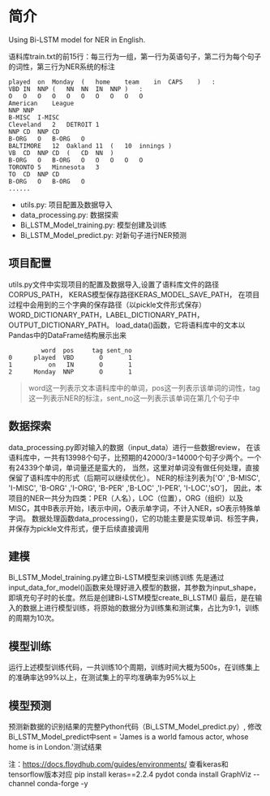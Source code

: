 # 简介
Using Bi-LSTM model for NER in English.

语料库train.txt的前15行：每三行为一组，第一行为英语句子，第二行为每个句子的词性，第三行为NER系统的标注

```
played	on	Monday	(	home	team	in	CAPS	)	:
VBD	IN	NNP	(	NN	NN	IN	NNP	)	:
O	O	O	O	O	O	O	O	O	O
American	League
NNP	NNP
B-MISC	I-MISC
Cleveland	2	DETROIT	1
NNP	CD	NNP	CD
B-ORG	O	B-ORG	O
BALTIMORE	12	Oakland	11	(	10	innings	)
VB	CD	NNP	CD	(	CD	NN	)
B-ORG	O	B-ORG	O	O	O	O	O
TORONTO	5	Minnesota	3
TO	CD	NNP	CD
B-ORG	O	B-ORG	O
......
```
- utils.py: 项目配置及数据导入
- data_processing.py: 数据探索
- Bi_LSTM_Model_training.py: 模型创建及训练
- Bi_LSTM_Model_predict.py: 对新句子进行NER预测
 
## 项目配置 
utils.py文件中实现项目的配置及数据导入,设置了语料库文件的路径CORPUS_PATH，
KERAS模型保存路径KERAS_MODEL_SAVE_PATH，
在项目过程中会用到的三个字典的保存路径（以pickle文件形式保存）WORD_DICTIONARY_PATH，LABEL_DICTIONARY_PATH， OUTPUT_DICTIONARY_PATH。
load_data()函数，它将语料库中的文本以Pandas中的DataFrame结构展示出来

             word  pos     tag sent_no
    0      played  VBD       O       1
    1          on   IN       O       1
    2      Monday  NNP       O       1
> word这一列表示文本语料库中的单词，pos这一列表示该单词的词性，tag这一列表示NER的标注，sent_no这一列表示该单词在第几个句子中

## 数据探索
data_processing.py即对输入的数据（input_data）进行一些数据review，
在该语料库中，一共有13998个句子，比预期的42000/3=14000个句子少两个。一个有24339个单词，单词量还是蛮大的，
当然，这里对单词没有做任何处理，直接保留了语料库中的形式（后期可以继续优化）。
NER的标注列表为['O' ,'B-MISC', 'I-MISC', 'B-ORG' ,'I-ORG', 'B-PER' ,'B-LOC' ,'I-PER', 'I-LOC','sO']，
因此，本项目的NER一共分为四类：PER（人名），LOC（位置），ORG（组织）以及MISC，其中B表示开始，I表示中间，O表示单字词，不计入NER，sO表示特殊单字词。
数据处理函数data_processing()，它的功能主要是实现单词、标签字典，并保存为pickle文件形式，便于后续直接调用

## 建模
Bi_LSTM_Model_training.py建立Bi-LSTM模型来训练训练
先是通过input_data_for_model()函数来处理好进入模型的数据，其参数为input_shape，即填充句子时的长度。然后是创建Bi-LSTM模型create_Bi_LSTM()
最后，是在输入的数据上进行模型训练，将原始的数据分为训练集和测试集，占比为9:1，训练的周期为10次。

## 模型训练
运行上述模型训练代码，一共训练10个周期，训练时间大概为500s，在训练集上的准确率达99%以上，在测试集上的平均准确率为95%以上

## 模型预测
预测新数据的识别结果的完整Python代码（Bi_LSTM_Model_predict.py）,
修改Bi_LSTM_Model_predict中sent = 'James is a world famous actor, whose home is in London.'测试结果

注：https://docs.floydhub.com/guides/environments/ 查看keras和tensorflow版本对应 pip install keras==2.2.4 pydot
conda install GraphViz --channel conda-forge -y

 